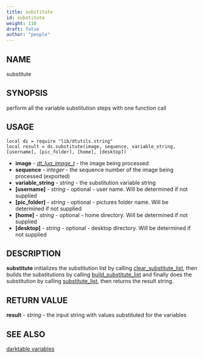 ```yaml
---
title: substitute
id: substitute
weight: 110
draft: false
author: "people"
---
```


## NAME

substitute

## SYNOPSIS

perform all the variable substitution steps with one function call

## USAGE
```
local ds = require "lib/dtutils.string"
local result = ds.substitute(image, sequence, variable_string, [username], [pic_folder], [home], [desktop])
```
* **image** - _[dt_lua_image_t](../../lua.api.manual/types/dt_lua_image_t.md)_ - the image being processed
* **sequence** - _integer_ - the sequence number of the image being processed (exported)
* **variable_string** - _string_ - the substitution variable string
* **\[username\]** - _string_ - optional - user name.  Will be determined if not supplied
* **\[pic_folder\]** - _string_ - optional - pictures folder name.  Will be determined if not supplied
* **\[home\]** - _string_ - optional - home directory.  Will be determined if not supplied
* **\[desktop\]** - _string_ - optional - desktop directory.  Will be determined if not supplied

## DESCRIPTION

**substitute** initializes the substitution list by calling [clear_substitute_list](clear_substitute_list.md),
    then builds the substitutions by calling [build_substitute_list](build_substitute_list.md) and finally does the 
    substitution by calling [substitute_list](substitute_list.md), then returns the result string.

## RETURN VALUE

**result** - _string_ - the input string with values substituted for the variables

## SEE ALSO

[darktable variables](https://docs.darktable.org/usermanual/4.6/en/special-topics/variables/)
